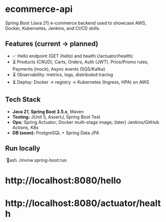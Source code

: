 # ecommerce-api

Spring Boot (Java 21) e-commerce backend used to showcase AWS, Docker, Kubernetes, Jenkins, and CI/CD skills.

## Features (current → planned)
- ✅ Hello endpoint (GET /hello) and health (/actuator/health)
- ⏳ Products (CRUD), Carts, Orders, Auth (JWT), Price/Promo rules, Payments (mock), Async events (SQS/Kafka)
- ⏳ Observability: metrics, logs, distributed tracing
- ⏳ Deploy: Docker → registry → Kubernetes (Ingress, HPA) on AWS

## Tech Stack
- **Java 21**, **Spring Boot 3.5.x**, Maven
- **Testing:** JUnit 5, AssertJ, Spring Boot Test
- **Ops:** Spring Actuator; Docker multi-stage image; (later) Jenkins/GitHub Actions, K8s
- **DB (soon):** PostgreSQL + Spring Data JPA

## Run locally
`ash
./mvnw spring-boot:run
# http://localhost:8080/hello
# http://localhost:8080/actuator/health
